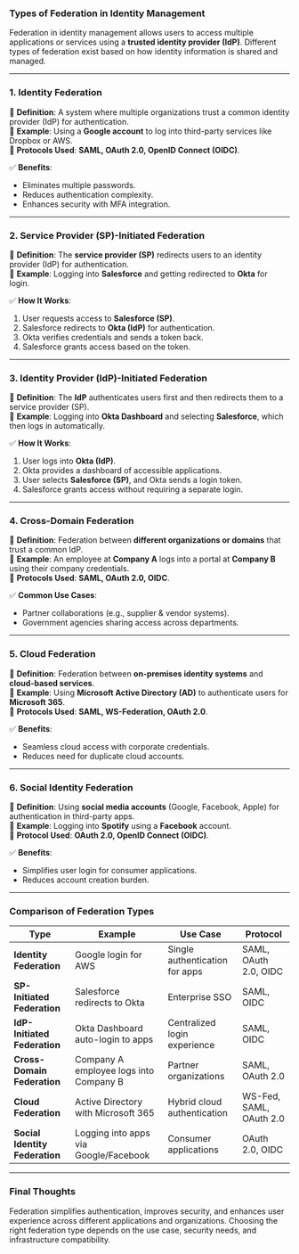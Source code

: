 ### **Types of Federation in Identity Management**  

Federation in identity management allows users to access multiple applications or services using a **trusted identity provider (IdP)**. Different types of federation exist based on how identity information is shared and managed.  

---

### **1. Identity Federation**  
🔹 **Definition**: A system where multiple organizations trust a common identity provider (IdP) for authentication.  
🔹 **Example**: Using a **Google account** to log into third-party services like Dropbox or AWS.  
🔹 **Protocols Used**: **SAML, OAuth 2.0, OpenID Connect (OIDC)**.  

✅ **Benefits**:  
- Eliminates multiple passwords.  
- Reduces authentication complexity.  
- Enhances security with MFA integration.  

---

### **2. Service Provider (SP)-Initiated Federation**  
🔹 **Definition**: The **service provider (SP)** redirects users to an identity provider (IdP) for authentication.  
🔹 **Example**: Logging into **Salesforce** and getting redirected to **Okta** for login.  

✅ **How It Works**:  
1. User requests access to **Salesforce (SP)**.  
2. Salesforce redirects to **Okta (IdP)** for authentication.  
3. Okta verifies credentials and sends a token back.  
4. Salesforce grants access based on the token.  

---

### **3. Identity Provider (IdP)-Initiated Federation**  
🔹 **Definition**: The **IdP** authenticates users first and then redirects them to a service provider (SP).  
🔹 **Example**: Logging into **Okta Dashboard** and selecting **Salesforce**, which then logs in automatically.  

✅ **How It Works**:  
1. User logs into **Okta (IdP)**.  
2. Okta provides a dashboard of accessible applications.  
3. User selects **Salesforce (SP)**, and Okta sends a login token.  
4. Salesforce grants access without requiring a separate login.  

---

### **4. Cross-Domain Federation**  
🔹 **Definition**: Federation between **different organizations or domains** that trust a common IdP.  
🔹 **Example**: An employee at **Company A** logs into a portal at **Company B** using their company credentials.  
🔹 **Protocols Used**: **SAML, OAuth 2.0, OIDC**.  

✅ **Common Use Cases**:  
- Partner collaborations (e.g., supplier & vendor systems).  
- Government agencies sharing access across departments.  

---

### **5. Cloud Federation**  
🔹 **Definition**: Federation between **on-premises identity systems** and **cloud-based services**.  
🔹 **Example**: Using **Microsoft Active Directory (AD)** to authenticate users for **Microsoft 365**.  
🔹 **Protocols Used**: **SAML, WS-Federation, OAuth 2.0**.  

✅ **Benefits**:  
- Seamless cloud access with corporate credentials.  
- Reduces need for duplicate cloud accounts.  

---

### **6. Social Identity Federation**  
🔹 **Definition**: Using **social media accounts** (Google, Facebook, Apple) for authentication in third-party apps.  
🔹 **Example**: Logging into **Spotify** using a **Facebook** account.  
🔹 **Protocol Used**: **OAuth 2.0, OpenID Connect (OIDC)**.  

✅ **Benefits**:  
- Simplifies user login for consumer applications.  
- Reduces account creation burden.  

---

### **Comparison of Federation Types**  

| **Type**                   | **Example**                               | **Use Case**                     | **Protocol**          |  
|----------------------------|------------------------------------------|----------------------------------|----------------------|  
| **Identity Federation**     | Google login for AWS                    | Single authentication for apps  | SAML, OAuth 2.0, OIDC |  
| **SP-Initiated Federation** | Salesforce redirects to Okta            | Enterprise SSO                   | SAML, OIDC           |  
| **IdP-Initiated Federation** | Okta Dashboard auto-login to apps       | Centralized login experience     | SAML, OIDC           |  
| **Cross-Domain Federation** | Company A employee logs into Company B  | Partner organizations            | SAML, OAuth 2.0      |  
| **Cloud Federation**        | Active Directory with Microsoft 365     | Hybrid cloud authentication      | WS-Fed, SAML, OAuth 2.0 |  
| **Social Identity Federation** | Logging into apps via Google/Facebook | Consumer applications            | OAuth 2.0, OIDC      |  

---

### **Final Thoughts**  
Federation simplifies authentication, improves security, and enhances user experience across different applications and organizations. Choosing the right federation type depends on the use case, security needs, and infrastructure compatibility.
